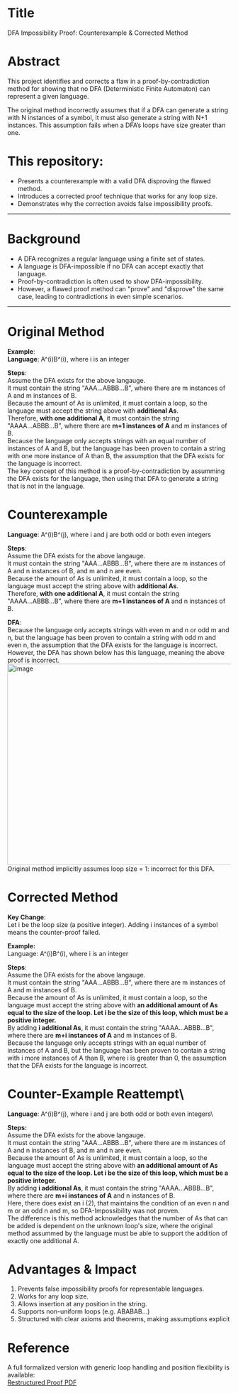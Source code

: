 # Title
DFA Impossibility Proof: Counterexample & Corrected Method

# Abstract
This project identifies and corrects a flaw in a proof-by-contradiction method for showing that no DFA (Deterministic Finite Automaton) can represent a given language.

The original method incorrectly assumes that if a DFA can generate a string with N instances of a symbol, it must also generate a string with N+1 instances. This assumption fails when a DFA’s loops have size greater than one.

# This repository:
- Presents a counterexample with a valid DFA disproving the flawed method.
- Introduces a corrected proof technique that works for any loop size.
- Demonstrates why the correction avoids false impossibility proofs.

---

# Background
- A DFA recognizes a regular language using a finite set of states.
- A language is DFA-impossible if no DFA can accept exactly that language.
- Proof-by-contradiction is often used to show DFA-impossibility.
- However, a flawed proof method can "prove" and "disprove" the same case, leading to contradictions in even simple scenarios.

---

# Original Method
**Example**:\
**Language**: A^(i)B^(i), where i is an integer

**Steps**:\
Assume the DFA exists for the above langauge. \
It must contain the string "AAA...ABBB...B", where there are m instances of A and m instances of B. \
Because the amount of As is unlimited, it must contain a loop, so the language must accept the string above with **additional As**. \
Therefore, **with one additional A**, it must contain the string "AAAA...ABBB...B", where there are **m+1 instances of A** and m instances of B. \
Because the language only accepts strings with an equal number of instances of A and B, but the language has been proven to contain a string with one more instance of A than B, the assumption that the DFA exists for the language is incorrect. \
The key concept of this method is a proof-by-contradiction by assumming the DFA exists for the language, then using that DFA to generate a string that is not in the language. 

# Counterexample
**Language**: A^(i)B^(j), where i and j are both odd or both even integers

**Steps**:\
Assume the DFA exists for the above langauge. \
It must contain the string "AAA...ABBB...B", where there are m instances of A and n instances of B, and m and n are even. \
Because the amount of As is unlimited, it must contain a loop, so the language must accept the string above with **additional As**. \
Therefore, **with one additional A**, it must contain the string "AAAA...ABBB...B", where there are **m+1 instances of A** and n instances of B. 

**DFA**:\
Because the language only accepts strings with even m and n or odd m and n, but the language has been proven to contain a string with odd m and even n, the assumption that the DFA exists for the language is incorrect. \
However, the DFA has shown below has this language, meaning the above proof is incorrect. \
<img width="618" height="453" alt="image" src="https://github.com/user-attachments/assets/596aaa44-03dc-454e-926a-844ec4a56bca" />\
Original method implicitly assumes loop size = 1: incorrect for this DFA.

# Corrected Method
**Key Change**:\
Let i be the loop size (a positive integer). Adding i instances of a symbol means the counter-proof failed.

**Example:**\
Language: A^(i)B^(i), where i is an integer

**Steps**:\
Assume the DFA exists for the above langauge. \
It must contain the string "AAA...ABBB...B", where there are m instances of A and m instances of B. \
Because the amount of As is unlimited, it must contain a loop, so the language must accept the string above with **an additional amount of As equal to the size of the loop. Let i be the size of this loop, which must be a positive integer.**\
By adding **i additional As**, it must contain the string "AAAA...ABBB...B", where there are **m+i instances of A** and m instances of B. \
Because the language only accepts strings with an equal number of instances of A and B, but the language has been proven to contain a string with i more instances of A than B, where i is greater than 0, the assumption that the DFA exists for the language is incorrect. 

# Counter-Example Reattempt\
**Language**: A^(i)B^(j), where i and j are both odd or both even integers\

**Steps:**\
Assume the DFA exists for the above langauge. \
It must contain the string "AAA...ABBB...B", where there are m instances of A and n instances of B, and m and n are even. \
Because the amount of As is unlimited, it must contain a loop, so the language must accept the string above with **an additional amount of As equal to the size of the loop. Let i be the size of this loop, which must be a positive integer.**\
By adding **i additional As**, it must contain the string "AAAA...ABBB...B", where there are **m+i instances of A** and n instances of B. \
Here, there does exist an i (2), that maintains the condition of an even n and m or an odd n and m, so DFA-Impossibility was not proven. \
The difference is this method acknowledges that the number of As that can be added is dependent on the unknown loop's size, where the original method assummed by the language must be able to support the addition of exactly one additional A. 

# Advantages & Impact
1. Prevents false impossibility proofs for representable languages. 
2. Works for any loop size. 
3. Allows insertion at any position in the string.
4. Supports non-uniform loops (e.g. ABABAB...)
5. Structured with clear axioms and theorems, making assumptions explicit

# Reference
A full formalized version with generic loop handling and position flexibility is available:\
[Restructured Proof PDF](https://github.com/MichaelVertin/DFA-impossibility-proof/blob/main/DFA-Impossibility.pdf)
